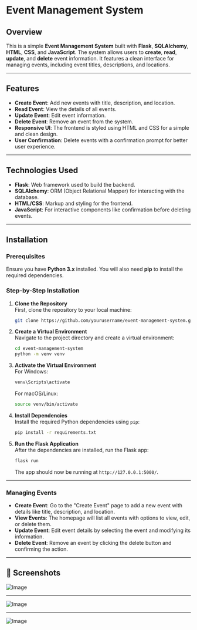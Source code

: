 # Event Management System

## Overview
This is a simple **Event Management System** built with **Flask**, **SQLAlchemy**, **HTML**, **CSS**, and **JavaScript**. The system allows users to **create**, **read**, **update**, and **delete** event information. It features a clean interface for managing events, including event titles, descriptions, and locations.

---

## Features
- **Create Event**: Add new events with title, description, and location.
- **Read Event**: View the details of all events.
- **Update Event**: Edit event information.
- **Delete Event**: Remove an event from the system.
- **Responsive UI**: The frontend is styled using HTML and CSS for a simple and clean design.
- **User Confirmation**: Delete events with a confirmation prompt for better user experience.

---

## Technologies Used
- **Flask**: Web framework used to build the backend.
- **SQLAlchemy**: ORM (Object Relational Mapper) for interacting with the database.
- **HTML/CSS**: Markup and styling for the frontend.
- **JavaScript**: For interactive components like confirmation before deleting events.

---

## Installation

### Prerequisites
Ensure you have **Python 3.x** installed. You will also need **pip** to install the required dependencies.

### Step-by-Step Installation

1. **Clone the Repository**  
   First, clone the repository to your local machine:
   ```bash
   git clone https://github.com/yourusername/event-management-system.git
   ```

2. **Create a Virtual Environment**  
   Navigate to the project directory and create a virtual environment:
   ```bash
   cd event-management-system
   python -m venv venv
   ```

3. **Activate the Virtual Environment**  
   For Windows:
   ```bash
   venv\Scripts\activate
   ```
   For macOS/Linux:
   ```bash
   source venv/bin/activate
   ```

4. **Install Dependencies**  
   Install the required Python dependencies using `pip`:
   ```bash
   pip install -r requirements.txt
   ```

5. **Run the Flask Application**  
   After the dependencies are installed, run the Flask app:
   ```bash
   flask run
   ```

   The app should now be running at `http://127.0.0.1:5000/`.

---
  
### Managing Events
- **Create Event**: Go to the "Create Event" page to add a new event with details like title, description, and location.
- **View Events**: The homepage will list all events with options to view, edit, or delete them.
- **Update Event**: Edit event details by selecting the event and modifying its information.
- **Delete Event**: Remove an event by clicking the delete button and confirming the action.

---
## 🎯 Screenshots
![Image](https://github.com/user-attachments/assets/39387787-def5-487c-b246-1ea15f2d61df)

---

![Image](https://github.com/user-attachments/assets/2a4f4a09-bcae-449f-9f8a-af20b9571f9b)

---

![Image](https://github.com/user-attachments/assets/47b07041-66af-44d5-90db-26dbc060778f)
